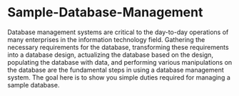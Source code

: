 # Sample-Database-Management

Database management systems are critical to the day-to-day operations of many enterprises in the information technology field. Gathering the necessary requirements for the database, transforming these requirements into a database design, actualizing the database based on the design, populating the database with data, and performing various manipulations on the database are the fundamental steps in using a database management system. The goal here is to show you simple duties required for managing a sample database.
